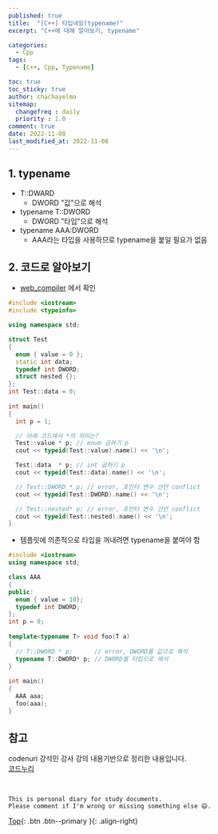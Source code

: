 ```yaml
---
published: true
title:  "[C++] 타입네임(typename)"
excerpt: "C++에 대해 알아보기, typename"

categories:
  - Cpp
tags:
  - [C++, Cpp, Typename]

toc: true
toc_sticky: true
author: chachayelmo
sitemap:
  changefreq : daily
  priority : 1.0
comment: true
date: 2022-11-08
last_modified_at: 2022-11-08
---
```


## 1. typename
- T::DWARD
  - DWORD "값"으로 해석
- typename T::DWORD
  - DWORD "타입"으로 해석
- typename AAA:DWORD
  - AAA라는 타입을 사용하므로 typename을 붙일 필요가 없음

## 2. 코드로 알아보기
- [web_compiler](https://godbolt.org/) 에서 확인

```cpp
#include <iostream>
#include <typeinfo>

using namespace std;

struct Test 
{ 
  enum { value = 0 }; 
  static int data; 
  typedef int DWORD; 
  struct nested {}; 
}; 
int Test::data = 0; 
  
int main() 
{ 
  int p = 1; 

  // 아래 코드에서 *의 의미는?
  Test::value * p; // enum 곱하기 p 
  cout << typeid(Test::value).name() << '\n';

  Test::data  * p; // int 곱하기 p
  cout << typeid(Test::data).name() << '\n';

  // Test::DWORD * p; // error, 포인터 변수 선언 conflict
  cout << typeid(Test::DWORD).name() << '\n';

  // Test::nested* p; // error, 포인터 변수 선언 conflict
  cout << typeid(Test::nested).name() << '\n';  
}
```

- 템플릿에 의존적으로 타입을 꺼내려면 typename을 붙여야 함

```cpp
#include <iostream> 
using namespace std; 

class AAA 
{ 
public: 
  enum { value = 10}; 
  typedef int DWORD; 
}; 
int p = 0; 
  
template<typename T> void foo(T a) 
{ 
  // T::DWORD * p;      // error, DWORD를 값으로 해석 
  typename T::DWORD* p; // DWORD를 타입으로 해석 
} 
  
int main() 
{ 
  AAA aaa; 
  foo(aaa); 
}
```

## 참고
codenuri 강석민 강사 강의 내용기반으로 정리한 내용입니다.  
[코드누리](https://github.com/codenuri)

<br>

    This is personal diary for study documents.
    Please comment if I'm wrong or missing something else 😄. 

[Top](#){: .btn .btn--primary }{: .align-right}